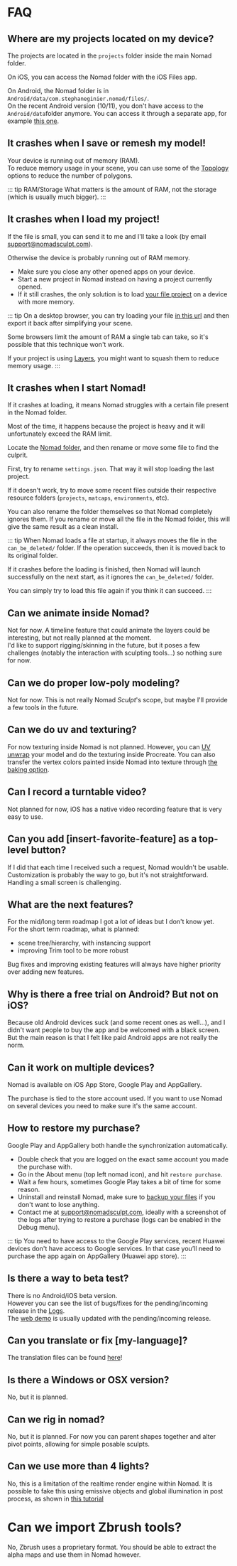 # FAQ

## Where are my projects located on my device?
The projects are located in the `projects` folder inside the main Nomad folder.

On iOS, you can access the Nomad folder with the iOS Files app.

On Android, the Nomad folder is in `Android/data/com.stephaneginier.nomad/files/`.  
On the recent Android version (10/11), you don't have access to the `Android/data`folder anymore.
You can access it through a separate app, for example [this one](https://play.google.com/store/apps/details?id=com.alphainventor.filemanager).


## It crashes when I save or remesh my model!
Your device is running out of memory (RAM).  
To reduce memory usage in your scene, you can use some of the [Topology](topology.md) options to reduce the number of polygons.

::: tip RAM/Storage
What matters is the amount of RAM, not the storage (which is usually much bigger).
:::


## It crashes when I load my project!
If the file is small, you can send it to me and I'll take a look (by email <support@nomadsculpt.com>).

Otherwise the device is probably running out of RAM memory.

- Make sure you close any other opened apps on your device.
- Start a new project in Nomad instead on having a project currently opened.
- If it still crashes, the only solution is to load [your file project](#where-are-my-projects-located-on-my-device) on a device with more memory.

::: tip
On a desktop browser, you can try loading your file [in this url](https://nomadsculpt.com/demo_save/) and then export it back after simplifying your scene.

Some browsers limit the amount of RAM a single tab can take, so it's possible that this technique won't work.

If your project is using [Layers](layers.md), you might want to squash them to reduce memory usage.
:::

<!-- ::: tip
Additionally, for legacy glb.lz4 file format, you can try the following:

1. If your project is using [Layers](layers.md), enable the `Merge layers` option before loading the project.
The option can be found in the `Files -> Settings` sub menu.  
Layers can take a lot of memory, merging them at loading can help reduce the memory peak usage.

2. Decompress your [project](#where-are-my-projects-located-on-my-device) (`.glb.lz4` to `.glb`).  
On windows, you need to download [LZ4](https://github.com/lz4/lz4/releases).  
On MacOS, you can use the command line.
With homebrew, simply do `brew install lz4` and then `lz4 myproject.glb.lz4`.

3. Try to load the `.glb` file directly into Nomad again.

4. If it still crashes at loading, you can open the file on any 3d desktop software that supports `glTF`.
::: -->

## It crashes when I start Nomad!
If it crashes at loading, it means Nomad struggles with a certain file present in the Nomad folder.

Most of the time, it happens because the project is heavy and it will unfortunately exceed the RAM limit.

Locate the [Nomad folder](#where-are-my-projects-located-on-my-device), and then rename or move some file to find the culprit.

First, try to rename `settings.json`. That way it will stop loading the last project.

If it doesn't work, try to move some recent files outside their respective resource folders (`projects`, `matcaps`, `environments`, etc).

You can also rename the folder themselves so that Nomad completely ignores them.
If you rename or move all the file in the Nomad folder, this will give the same result as a clean install.

::: tip
When Nomad loads a file at startup, it always moves the file in the `can_be_deleted/` folder.
If the operation succeeds, then it is moved back to its original folder.

If it crashes before the loading is finished, then Nomad will launch successfully on the next start, as it ignores the `can_be_deleted/` folder.

You can simply try to load this file again if you think it can succeed.
:::


## Can we animate inside Nomad?
Not for now.
A timeline feature that could animate the layers could be interesting, but not really planned at the moment.  
I'd like to support rigging/skinning in the future, but it poses a few challenges (notably the interaction with sculpting tools...) so nothing sure for now.


## Can we do proper low-poly modeling?
Not for now.
This is not really Nomad *Sculpt*'s scope, but maybe I'll provide a few tools in the future.


## Can we do uv and texturing?
For now texturing inside Nomad is not planned.
However, you can [UV unwrap](topology.md#uv-unwrap) your model and do the texturing inside Procreate.
You can also transfer the vertex colors painted inside Nomad into texture through [the baking option](topology.md#bake-to-texture).

## Can I record a turntable video?
Not planned for now, iOS has a native video recording feature that is very easy to use.


## Can you add [insert-favorite-feature] as a top-level button?
If I did that each time I received such a request, Nomad wouldn't be usable.  
Customization is probably the way to go, but it's not straightforward.
Handling a small screen is challenging.


## What are the next features?
For the mid/long term roadmap I got a lot of ideas but I don't know yet.  
For the short term roadmap, what is planned:
* scene tree/hierarchy, with instancing support
* improving Trim tool to be more robust

Bug fixes and improving existing features will always have higher priority over adding new features.


## Why is there a free trial on Android? But not on iOS?
Because old Android devices suck (and some recent ones as well...), and I didn't want people to buy the app and be welcomed with a black screen.
But the main reason is that I felt like paid Android apps are not really the norm.


## Can it work on multiple devices?
Nomad is available on iOS App Store, Google Play and AppGallery.

The purchase is tied to the store account used.
If you want to use Nomad on several devices you need to make sure it's the same account.


## How to restore my purchase?
Google Play and AppGallery both handle the synchronization automatically.

- Double check that you are logged on the exact same account you made the purchase with.
- Go in the About menu (top left nomad icon), and hit `restore purchase`.
- Wait a few hours, sometimes Google Play takes a bit of time for some reason.
- Uninstall and reinstall Nomad, make sure to [backup your files](#where-are-my-projects-located-on-my-device) if you don't want to lose anything.
- Contact me at <support@nomadsculpt.com>, ideally with a screenshot of the logs after trying to restore a purchase (logs can be enabled in the Debug menu).

::: tip
You need to have access to the Google Play services, recent Huawei devices don't have access to Google services.
In that case you’ll need to purchase the app again on AppGallery (Huawei app store).
:::


## Is there a way to beta test?
There is no Android/iOS beta version.  
However you can see the list of bugs/fixes for the pending/incoming release in the [Logs](https://forum.nomadsculpt.com/t/nomad-change-log/139/500).  
The [web demo](https://stephaneginier.com/archive/nomad_demo) is usually updated with the pending/incoming release.


## Can you translate or fix [my-language]?
The translation files can be found [here](https://github.com/stephomi/nomad-translation)!

## Is there a Windows or OSX version?
No, but it is planned.

## Can we rig in nomad?
No, but it is planned. For now you can parent shapes together and alter pivot points, allowing for simple posable sculpts.

## Can we use more than 4 lights?
No, this is a limitation of the realtime render engine within Nomad. It is possible to fake this using emissive objects and global illumination in post process, as shown in [this tutorial](https://www.youtube.com/watch?v=QhrUGH7CuUA)

# Can we import Zbrush tools?
No, Zbrush uses a proprietary format. You should be able to extract the alpha maps and use them in Nomad however. 